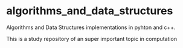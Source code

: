 # algorithms_and_data_structures
Algorithms and Data Structures implementations in pyhton and c++.

This is a study repository of an super important topic in computation 


